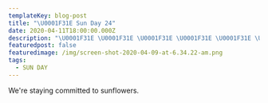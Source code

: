 ```yaml
---
templateKey: blog-post
title: "\U0001F31E Sun Day 24"
date: 2020-04-11T18:00:00.000Z
description: "\U0001F31E \U0001F31E \U0001F31E \U0001F31E \U0001F31E \U0001F31E \U0001F31E"
featuredpost: false
featuredimage: /img/screen-shot-2020-04-09-at-6.34.22-am.png
tags:
  - SUN DAY
---
```

We're staying committed to sunflowers.